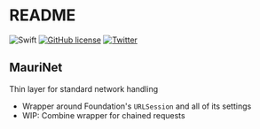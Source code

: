 # README

![Swift](https://github.com/mchirino89/MauriUtils/workflows/Swift/badge.svg?branch=main) [![GitHub license](https://img.shields.io/github/license/mchirino89/MauriNet?style=flat-square)](https://github.com/mchirino89/MauriNet/blob/main/LICENSE) [![Twitter](https://img.shields.io/twitter/url?url=https%3A%2F%2Ftwitter.com%2FChirino89M)](https://twitter.com/intent/tweet?text=Wow:&url=https%3A%2F%2Fgithub.com%2Fmchirino89%2FMauriNet)

## MauriNet

Thin layer for standard network handling

* Wrapper around Foundation's `URLSession` and all of its settings
* WIP: Combine wrapper for chained requests 



